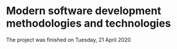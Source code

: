 # Modern software development methodologies and technologies

The project was finished on Tuesday, 21 April 2020
